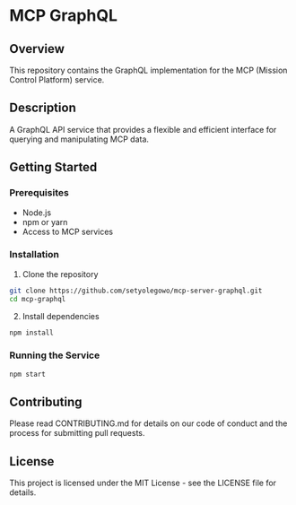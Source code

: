 # MCP GraphQL

## Overview
This repository contains the GraphQL implementation for the MCP (Mission Control Platform) service.

## Description
A GraphQL API service that provides a flexible and efficient interface for querying and manipulating MCP data.

## Getting Started

### Prerequisites
- Node.js
- npm or yarn
- Access to MCP services

### Installation
1. Clone the repository
```bash
git clone https://github.com/setyolegowo/mcp-server-graphql.git
cd mcp-graphql
```

2. Install dependencies
```bash
npm install
```

### Running the Service
```bash
npm start
```

## Contributing
Please read CONTRIBUTING.md for details on our code of conduct and the process for submitting pull requests.

## License
This project is licensed under the MIT License - see the LICENSE file for details.
